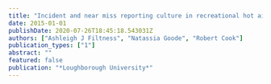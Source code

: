 ```yaml
---
title: "Incident and near miss reporting culture in recreational hot air ballooning"
date: 2015-01-01
publishDate: 2020-07-26T18:45:18.543031Z
authors: ["Ashleigh J Filtness", "Natassia Goode", "Robert Cook"]
publication_types: ["1"]
abstract: ""
featured: false
publication: "*Loughborough University*"
---
```


